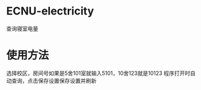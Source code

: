 # ECNU-electricity
  查询寝室电量
# 使用方法
  选择校区，房间号如果是5舍101室就输入5101，10舍123就是10123
  程序打开时自动查询，点击保存设置保存设置并刷新
